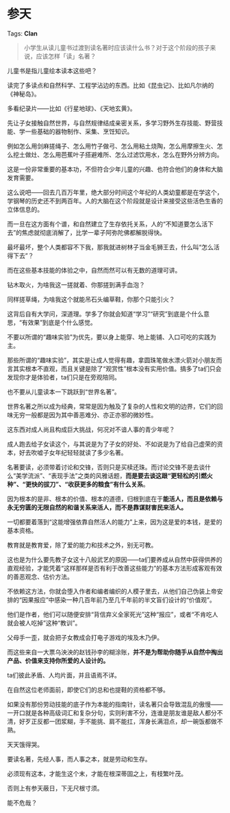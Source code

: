 # 参天

Tags: **Clan**

> 小学生从读儿童书过渡到读名著时应该读什么书？对于这个阶段的孩子来说，应该怎样「读」名著？



儿童书是指儿童绘本读本这些吧？

读完了多读点和自然科学、工程学沾边的东西。比如《昆虫记》、比如凡尔纳的《神秘岛》。

多看纪录片——比如《行星地球》、《天地玄黄》。

先让子女接触自然世界，与自然规律结成亲密关系，多学习野外生存技能、野营技能、学一些基础的器物制作、采集、烹饪知识。

例如怎么用剑麻搓绳子、怎么用竹子做弓、怎么用粘土烧陶，怎么用摩擦生火、怎么挖土做灶、怎么用芭蕉叶子搭避难所、怎么过滤饮用水，怎么在野外分辨方向。

这是一份非常重要的基本功，不但符合少年儿童的兴趣、也符合他们的身体和大脑发育需要。

这么说吧——回去几百万年里，绝大部分时间这个年纪的人类幼童都是在学这个，学钢琴的历史还不到两百年。人的大脑在这个阶段就是设计来接受这些活色生香的立体信息的。

而一旦在这方面有个谱，和自然建立了生存依托关系，人的“不知道要怎么活下去”的焦虑就彻底消解了，比学一辈子阿弥陀佛都解脱得快。

最坏最坏，整个人类都容不下我，那我就进树林子当金毛狮王去，什么叫“怎么活得下去”？

而在这些基本技能的体验之中，自然而然可以有无数的道理可讲。

钻木取火，为啥我这一搓就着、你那搓到满手血泡？

同样搓草绳，为啥我这个就能吊石头编草鞋，你那个只能引火？

这背后自有大学问，深道理。学多了你就会知道“学习”“研究”到底是个什么意思，“有效果”到底是个什么感觉。

不要以所谓的“趣味实验”为优先，要以身上能穿、地上能铺、入口可吃的实践为主。

那些所谓的“趣味实验”，其实是让成人觉得有趣，拿圆珠笔做水漂火箭对小朋友而言其实根本不直观，而且关键是除了“观赏性”根本没有实用价值。搞多了ta们只会发现你才是体验者，ta们只是在旁观陪同。

也不要从儿童读本一下跳跃到“世界名著”。

世界名著之所以成为经典，常常是因为触及了复杂的人性和文明的边界，它们的回味无穷一般都是因为其中善恶难分、亦正亦邪的微妙性。

这东西对成人尚且构成巨大挑战，何况对不谙人事的青少年呢？

成人跑去给子女读这个，与其说是为了子女的好处、不如说是为了给自己虚荣的资本，好去吹嘘子女年纪轻轻就读了多少名著。

名著要读，必须带着讨论和交锋，否则只是买椟还珠。而讨论交锋不是去谈什么“美学流派”、“表现手法”之类的风雅话题，**而是要去谈这跟“更轻松的引燃火种”、“更快的拔刀”、“收获更多的粮食”有什么关系**。

因为根本的是非、根本的价值、根本的道德，归根到底在于**能活人，而且是依赖与永无穷匮的无限自然的和谐关系来活人，而不是靠谋财害民来活人。**

一切都要着落到“这能增强依靠自然活人的能力”上来，因为这是爱的本钱，是爱的基本资格。

教育就是教育爱，除了爱的能力和技术之外，别无可教。

这也是为什么要先教子女这十八般武艺的原因——ta们要养成从自然中获得供养的直观经验，才能凭着“这样那样是否有利于改善这些能力”的基本方法形成客观有效的善恶观念、估价方法。

不依赖这方法，你就会堕入作者和编者编织的人模子里去，从他们自己伪装上帝安排的“因果报应”中感染一种几百年前乃至几千年前的半文盲们设计的“价值观”。

他们是作者，他们可以随便安排“背信弃义全家死光”这种“报应”，或者“不肯吃人就会被人吃掉”这种“教训”。

父母手一歪，就会把子女教成会打电子游戏的埃及木乃伊。

而这些来自一大票乌泱泱的赵钱孙李的糊涂账，**并不是为帮助你随手从自然中掏出产品、价值来支持你所爱的人设计的。**

ta们彼此矛盾、人均片面，并且语焉不详。

在自然这位老师面前，即使它们的总和也提鞋的资格都不够。

如果没有那份劳动技能的底子作为本能的指南针，读名著只会导致混乱的傲慢——一开口就是各种高级词汇和复杂分句，实则利害不分，连谁是朋友谁是敌人都分不清，好歹正反都一团浆糊，手不能挑、肩不能扛，浑身长满泪点，却一碗饭都做不熟。

天天饿得哭。

要读名著，先经人事，而人事之本，就是劳动和生存。

必须现有这本，才能生这个末，才能在根深蒂固之上，有枝繁叶茂。

否则上有参天蔽日，下无尺根寸须。

能不危哉？



